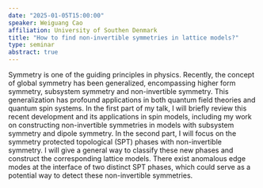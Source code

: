 ```yaml
---
date: "2025-01-05T15:00:00"
speaker: Weiguang Cao
affiliation: University of Southen Denmark
title: "How to find non-invertible symmetries in lattice models?"
type: seminar
abstract: true
---
```


Symmetry is one of the guiding principles in physics. Recently, the concept of global symmetry has been generalized, encompassing higher form symmetry, subsystem symmetry and non-invertible symmetry. This generalization has profound applications in both quantum field theories and quantum spin systems. In the first part of my talk, I will briefly review this recent development and its applications in spin models, including my work on constructing non-invertible symmetries in models with subsystem symmetry and dipole symmetry. In the second part, I will focus on the symmetry protected topological (SPT) phases with non-invertible symmetry. I will give a general way to classify these new phases and construct the corresponding lattice models. There exist anomalous edge modes at the interface of two distinct SPT phases, which could serve as a potential way to detect these non-invertible symmetries.
